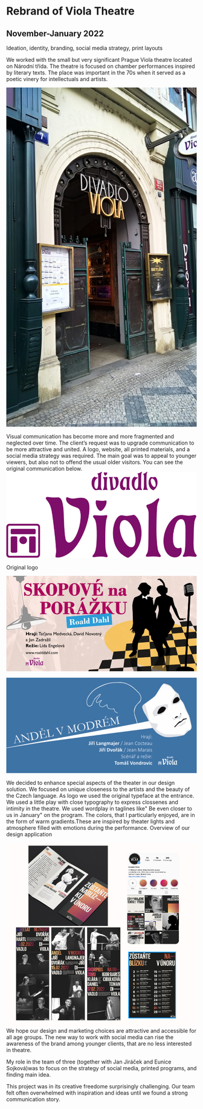 # Rebrand of Viola Theatre
## November-January 2022 
Ideation, identity, branding, social media strategy, print layouts

We worked with the small but very significant Prague Viola theatre located on Národní třída. The theatre is focused on chamber performances inspired by literary texts. The place was important in the 70s when it served as a poetic vinery for intellectuals and artists.

![Oval entrance of the theatre,view from Národní třída street.](Viola-1.jpeg)

Visual communication  has become more and more fragmented and neglected over time. The client’s request was to upgrade communication to be more attractive and united. A logo, website, all printed materials, and a social media strategy was required. The main goal was to appeal to younger viewers, but also not to offend the usual older visitors. You can see the original communication below. 
![Original logo of theatre Viola, Art Nouveau styled letters in violet color spelling Viola.](Viola-4.jpeg)

Original logo

![Poster for a thetre performance.](Viola-5.jpeg)

![Poster for a thetre performance.](Viola-6.jpeg)

We decided to enhance special aspects of the theater in our design solution. We focused on unique closeness to the artists and the beauty of the Czech language. As logo we used the original typeface at the entrance.
We used a little play with close typography to express clossenes and intimity in the theatre. We used wordplay in taglines like" Be even closer to us in January" on the program. The colors, that I particularly enjoyed, are in the form of warm gradients.These are inspired by theater lights and atmosphere filled with emotions during the performance. Overview of our design application

![Poster for a thetre performance.](case-study-viola.jpg)
We hope our design and marketing choices are attractive and accessible for all age groups. The new way to work with social media can rise the awareness of the brand among younger clients, that are no less interested in theatre.

My role in the team of three (together with Jan Jiráček and Eunice Sojková)was to focus on the strategy of social media, printed programs, and finding main idea.

This project was in its creative freedome surprisingly challenging.
Our team felt often overwhelmed with inspiration and ideas until we found a strong communication story.
